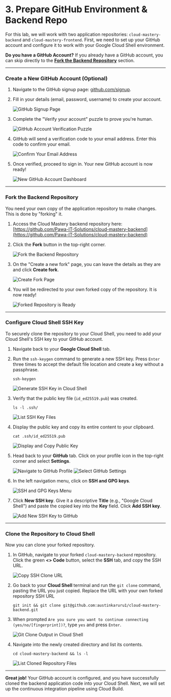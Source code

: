 # 3. Prepare GitHub Environment & Backend Repo

For this lab, we will work with two application repositories: `cloud-mastery-backend` and `cloud-mastery-frontend`. First, we need to set up your GitHub account and configure it to work with your Google Cloud Shell environment.

**Do you have a GitHub Account?**
    If you already have a GitHub account, you can skip directly to the **[Fork the Backend Repository](#fork-the-backend-repository)** section.

---

### Create a New GitHub Account (Optional)

1.  Navigate to the GitHub signup page: [github.com/signup](https://github.com/signup).

2.  Fill in your details (email, password, username) to create your account.

    ![GitHub Signup Page](assets/images/github_signup_page.png)

3.  Complete the "Verify your account" puzzle to prove you're human.

    ![GitHub Account Verification Puzzle](assets/images/github_verify_account.png)

4.  GitHub will send a verification code to your email address. Enter this code to confirm your email.

    ![Confirm Your Email Address](assets/images/github_confirm_email.png)

5.  Once verified, proceed to sign in. Your new GitHub account is now ready!

    ![New GitHub Account Dashboard](assets/images/github_dashboard_ready.png)

---

### Fork the Backend Repository

You need your own copy of the application repository to make changes. This is done by "forking" it.

1.  Access the Cloud Mastery backend repository here:
    [https://github.com/Pawa-IT-Solutions/cloud-mastery-backend](https://github.com/Pawa-IT-Solutions/cloud-mastery-backend)

2.  Click the **Fork** button in the top-right corner.

    ![Fork the Backend Repository](assets/images/github_fork_button_backend.png)

3.  On the "Create a new fork" page, you can leave the details as they are and click **Create fork**.

    ![Create Fork Page](assets/images/github_create_fork_page_backend.png)

4.  You will be redirected to your own forked copy of the repository. It is now ready!

    ![Forked Repository is Ready](assets/images/github_forked_repo_ready_backend.png)

---

### Configure Cloud Shell SSH Key

To securely clone the repository to your Cloud Shell, you need to add your Cloud Shell's SSH key to your GitHub account.

1.  Navigate back to your **Google Cloud Shell** tab.

2.  Run the `ssh-keygen` command to generate a new SSH key. Press `Enter` three times to accept the default file location and create a key without a passphrase.

    ```
    ssh-keygen
    ```
    ![Generate SSH Key in Cloud Shell](assets/images/cloudshell_ssh_keygen.png)

3.  Verify that the public key file (`id_ed25519.pub`) was created.

    ```
    ls -l .ssh/
    ```
    ![List SSH Key Files](assets/images/cloudshell_list_ssh_keys.png)

4.  Display the public key and copy its entire content to your clipboard.

    ```
    cat .ssh/id_ed25519.pub
    ```
    ![Display and Copy Public Key](assets/images/cloudshell_cat_public_key.png)

5.  Head back to your **GitHub** tab. Click on your profile icon in the top-right corner and select **Settings**.

    ![Navigate to GitHub Profile](assets/images/github_profile_settings.png)
    ![Select GitHub Settings](assets/images/github_click_settings.png)

6.  In the left navigation menu, click on **SSH and GPG keys**.

    ![SSH and GPG Keys Menu](assets/images/github_ssh_keys_menu.png)

7.  Click **New SSH key**. Give it a descriptive **Title** (e.g., "Google Cloud Shell") and paste the copied key into the **Key** field. Click **Add SSH key**.

    ![Add New SSH Key to GitHub](assets/images/github_add_new_ssh_key_page.png)

---

### Clone the Repository to Cloud Shell

Now you can clone your forked repository.

1.  In GitHub, navigate to your forked `cloud-mastery-backend` repository. Click the green **<> Code** button, select the **SSH** tab, and copy the SSH URL.

    ![Copy SSH Clone URL](assets/images/github_copy_ssh_clone_url_backend.png)

2.  Go back to your **Cloud Shell** terminal and run the `git clone` command, pasting the URL you just copied.
    Replace the URL with your own forked repository SSH URL

    ```
    git init && git clone git@github.com:austinkaruru1/cloud-mastery-backend.git
    ```

3.  When prompted `Are you sure you want to continue connecting (yes/no/[fingerprint])?`, type `yes` and press `Enter`.

    ![Git Clone Output in Cloud Shell](assets/images/cloudshell_git_clone_backend.png)

4.  Navigate into the newly created directory and list its contents.

    ```
    cd cloud-mastery-backend && ls -l
    ```
    ![List Cloned Repository Files](assets/images/cloudshell_list_cloned_files_backend.png)

---

**Great job!** Your GitHub account is configured, and you have successfully cloned the backend application code into your Cloud Shell. Next, we will set up the continuous integration pipeline using Cloud Build.